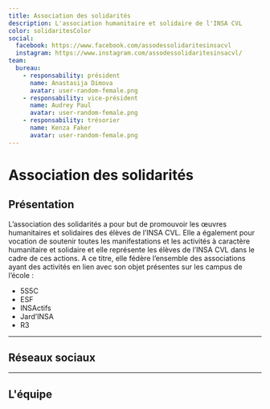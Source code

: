 ```yaml
---
title: Association des solidarités
description: L'association humanitaire et solidaire de l'INSA CVL
color: solidaritesColor
social:
  facebook: https://www.facebook.com/assodessolidaritesinsacvl
  instagram: https://www.instagram.com/assodessolidaritesinsacvl/
team:
  bureau:
    - responsability: président
      name: Anastasija Dimova
      avatar: user-random-female.png
    - responsability: vice-président
      name: Audrey Paul
      avatar: user-random-female.png
    - responsability: trésorier
      name: Kenza Faker
      avatar: user-random-female.png
---
```


# Association des solidarités

<campus-center>
  <campus-responsive-image
    folder-name="federation/solidarites"
    name="logo.png"
    max-width="400"></campus-responsive-image>
</campus-center>

## Présentation

L’association des solidarités a pour but de promouvoir les œuvres humanitaires
et solidaires des élèves de l’INSA CVL. Elle a également pour vocation de
soutenir toutes les manifestations et les activités à caractère humanitaire et
solidaire et elle représente les élèves de l’INSA CVL dans le cadre de ces
actions. A ce titre, elle fédère l’ensemble des associations ayant des activités
en lien avec son objet présentes sur les campus de l’école :

- 5S5C
- ESF
- INSActifs
- Jard’INSA
- R3

---

## Réseaux sociaux

<campus-social :social="social" :color="color"></campus-social>

---

## L'équipe

<campus-team :team="team" :color="color"></campus-team>
